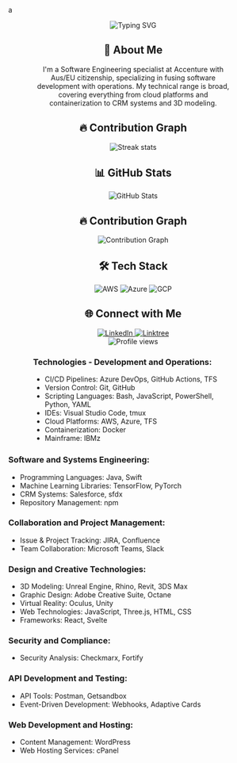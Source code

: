 a

<div align="center">
  <img src="https://readme-typing-svg.herokuapp.com?font=Jetbrains+mono&size=30&duration=5000&color=33F7FF&center=true&vCenter=true&width=435&lines=Machine+Learning;Cloud+Architecture;DevOps;Automation" alt="Typing SVG" />
</div>
<div style="margin: 25px 50px;">
  <div align="center">
    <h2>🚀 About Me</h2>
    <p>I'm a Software Engineering specialist at Accenture with Aus/EU citizenship, specializing in fusing software development with operations. My technical range is broad, covering everything from cloud platforms and containerization to CRM systems and 3D modeling.</p>
  </div>

<div align="center">
  <h2>🔥 Contribution Graph</h2>
  <img src="https://github-readme-streak-stats.herokuapp.com/?user=zanepearton&theme=dark" alt="Streak stats" />
</div>

  <div align="center">
    <h2>📊 GitHub Stats</h2>
    <img src="https://github-readme-stats.vercel.app/api?username=ZanePearton&show_icons=true&theme=tokyonight" alt="GitHub Stats" />
  </div>

<div align="center">
  <h2>🔥 Contribution Graph</h2>
  <img src="https://github-readme-activity-graph.cyclic.app/graph?username=zanepearton&theme=react-dark" alt="Contribution Graph" />
</div>

  <h2 align="center" class="section-heading">🛠️ Tech Stack</h2>
  <div align="center">
    <img src="https://img.shields.io/badge/AWS-FF9900?style=for-the-badge&logo=amazonaws&logoColor=white" alt="AWS" />
    <img src="https://img.shields.io/badge/Azure-0089D6?style=for-the-badge&logo=microsoftazure&logoColor=white" alt="Azure"/>
    <img src="https://img.shields.io/badge/GCP-4285F4?style=for-the-badge&logo=googlecloud&logoColor=white" alt="GCP"/>
  </div>

  <h2 align="center" class="section-heading">🌐 Connect with Me</h2>
  <div align="center">
    <a href="https://www.linkedin.com/in/zane-pearton">
      <img src="https://img.shields.io/badge/ZanePearton-0077B5?style=for-the-badge&logo=linkedin&logoColor=white" alt="LinkedIn"/>
    </a>
    <a href="https://linktr.ee/zanepearton">
      <img src="https://img.shields.io/badge/Linktree-39E09B?style=for-the-badge&logo=Linktree&logoColor=white" alt="Linktree"/>
    </a>
  </div>

  <div align="center">
    <img src="https://komarev.com/ghpvc/?username=ZanePearton&style=flat-square" alt="Profile views" />
  </div>

  <h3 class="section-heading">Technologies - Development and Operations:</h3>
  <ul>
    <li>CI/CD Pipelines: Azure DevOps, GitHub Actions, TFS</li>
    <li>Version Control: Git, GitHub</li>
    <li>Scripting Languages: Bash, JavaScript, PowerShell, Python, YAML</li>
    <li>IDEs: Visual Studio Code, tmux</li>
    <li>Cloud Platforms: AWS, Azure, TFS</li>
    <li>Containerization: Docker</li>
    <li>Mainframe: IBMz</li>
  </ul>

  

</div>

<h3>Software and Systems Engineering:</h3>
<ul>
  <li>Programming Languages: Java, Swift</li>
  <li>Machine Learning Libraries: TensorFlow, PyTorch</li>
  <li>CRM Systems: Salesforce, sfdx</li>
  <li>Repository Management: npm</li>
</ul>

<h3>Collaboration and Project Management:</h3>
<ul>
  <li>Issue & Project Tracking: JIRA, Confluence</li>
  <li>Team Collaboration: Microsoft Teams, Slack</li>
</ul>

<h3>Design and Creative Technologies:</h3>
<ul>
  <li>3D Modeling: Unreal Engine, Rhino, Revit, 3DS Max</li>
  <li>Graphic Design: Adobe Creative Suite, Octane</li>
  <li>Virtual Reality: Oculus, Unity</li>
  <li>Web Technologies: JavaScript, Three.js, HTML, CSS</li>
  <li>Frameworks: React, Svelte</li>
</ul>

<h3>Security and Compliance:</h3>
<ul>
  <li>Security Analysis: Checkmarx, Fortify</li>
</ul>

<h3>API Development and Testing:</h3>
<ul>
  <li>API Tools: Postman, Getsandbox</li>
  <li>Event-Driven Development: Webhooks, Adaptive Cards</li>
</ul>

<h3>Web Development and Hosting:</h3>
<ul>
  <li>Content Management: WordPress</li>
  <li>Web Hosting Services: cPanel</li>
</ul>

</div>